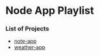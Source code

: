 # Node App Playlist

### List of Projects

* [note-app](https://github.com/dip4k/node-playlist/tree/master/note-app "SImple Commnad Line Node App")
* [weather-app](https://github.com/dip4k/node-playlist/tree/master/weather-app "simple weather app")
